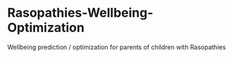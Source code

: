 # Rasopathies-Wellbeing-Optimization
Wellbeing prediction / optimization for parents of children with Rasopathies 
